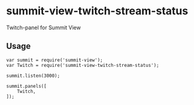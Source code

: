 # summit-view-twitch-stream-status
Twitch-panel for Summit View

## Usage

```
var summit = require('summit-view');
var Twitch = require('summit-view-twitch-stream-status');

summit.listen(3000);

summit.panels([
    Twitch,
]);
```